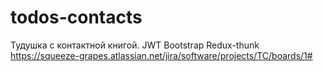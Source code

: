 # todos-contacts
Тудушка с контактной книгой.
JWT
Bootstrap
Redux-thunk
https://squeeze-grapes.atlassian.net/jira/software/projects/TC/boards/1#
